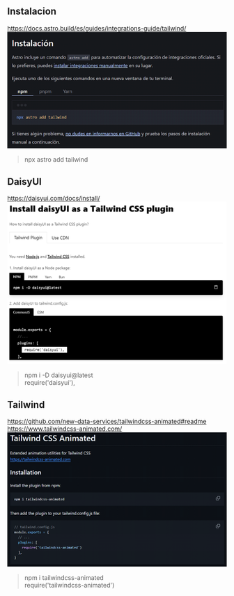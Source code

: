 ## Instalacion
https://docs.astro.build/es/guides/integrations-guide/tailwind/
![instalacion](resources/instalacion.png)
> npx astro add tailwind

## DaisyUI
https://daisyui.com/docs/install/
![daisyUI](resources/daisyUI.png)
> npm i -D daisyui@latest <br>
> require('daisyui'),

## Tailwind
https://github.com/new-data-services/tailwindcss-animated#readme <br>
https://www.tailwindcss-animated.com/ <br>
![tailwind](resources/tailwind.png)
> npm i tailwindcss-animated <br>
> require('tailwindcss-animated') 
